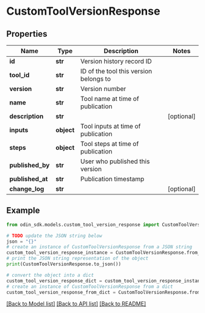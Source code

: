 # CustomToolVersionResponse


## Properties

Name | Type | Description | Notes
------------ | ------------- | ------------- | -------------
**id** | **str** | Version history record ID | 
**tool_id** | **str** | ID of the tool this version belongs to | 
**version** | **str** | Version number | 
**name** | **str** | Tool name at time of publication | 
**description** | **str** |  | [optional] 
**inputs** | **object** | Tool inputs at time of publication | 
**steps** | **object** | Tool steps at time of publication | 
**published_by** | **str** | User who published this version | 
**published_at** | **str** | Publication timestamp | 
**change_log** | **str** |  | [optional] 

## Example

```python
from odin_sdk.models.custom_tool_version_response import CustomToolVersionResponse

# TODO update the JSON string below
json = "{}"
# create an instance of CustomToolVersionResponse from a JSON string
custom_tool_version_response_instance = CustomToolVersionResponse.from_json(json)
# print the JSON string representation of the object
print(CustomToolVersionResponse.to_json())

# convert the object into a dict
custom_tool_version_response_dict = custom_tool_version_response_instance.to_dict()
# create an instance of CustomToolVersionResponse from a dict
custom_tool_version_response_from_dict = CustomToolVersionResponse.from_dict(custom_tool_version_response_dict)
```
[[Back to Model list]](../README.md#documentation-for-models) [[Back to API list]](../README.md#documentation-for-api-endpoints) [[Back to README]](../README.md)


